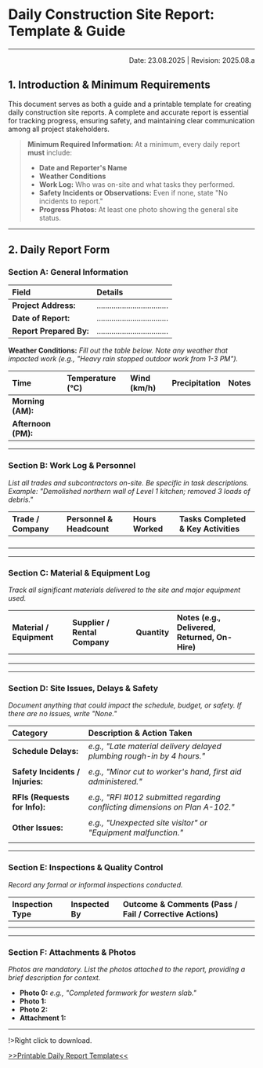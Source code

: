 
# Daily Construction Site Report: Template & Guide
---
<p style="text-align:right">Date: 23.08.2025 | Revision: 2025.08.a</p>

## 1. Introduction & Minimum Requirements

This document serves as both a guide and a printable template for creating daily construction site reports. A complete and accurate report is essential for tracking progress, ensuring safety, and maintaining clear communication among all project stakeholders.

> **Minimum Required Information:** At a minimum, every daily report **must** include:
> - **Date and Reporter's Name**
> - **Weather Conditions**
> - **Work Log:** Who was on-site and what tasks they performed.
> - **Safety Incidents or Observations:** Even if none, state "No incidents to report."
> - **Progress Photos:** At least one photo showing the general site status.

---

## 2. Daily Report Form

### **Section A: General Information**

| Field | Details |
| :--- | :----- |
| **Project Address:** | .................................. |
| **Date of Report:** | .................................. |
| **Report Prepared By:** | .................................. |

**Weather Conditions:** *Fill out the table below. Note any weather that impacted work (e.g., "Heavy rain stopped outdoor work from 1-3 PM").* 

| Time | Temperature (°C) | Wind (km/h) | Precipitation | Notes |
| :--- | :--- | :--- | :--- | :--- |
| **Morning (AM):** | | | | |
| **Afternoon (PM):** | | | | |

---

### **Section B: Work Log & Personnel**
*List all trades and subcontractors on-site. Be specific in task descriptions. Example: "Demolished northern wall of Level 1 kitchen; removed 3 loads of debris."*

| Trade / Company | Personnel & Headcount | Hours Worked | Tasks Completed & Key Activities |
| :--- | :--- | :--- | :--- |
| | | | |
| | | | |
| | | | |
| | | | |

---

### **Section C: Material & Equipment Log**
*Track all significant materials delivered to the site and major equipment used.*

| Material / Equipment | Supplier / Rental Company | Quantity | Notes (e.g., Delivered, Returned, On-Hire) |
| :--- | :--- | :--- | :--- |
| | | | |
| | | | |
| | | | |

---

### **Section D: Site Issues, Delays & Safety**
*Document anything that could impact the schedule, budget, or safety. If there are no issues, write "None."*

| Category | Description & Action Taken |
| :--- | :--- |
| **Schedule Delays:** | *e.g., "Late material delivery delayed plumbing rough-in by 4 hours."* |
|  |  |
| **Safety Incidents / Injuries:** | *e.g., "Minor cut to worker's hand, first aid administered."* |
|  |  |
| **RFIs (Requests for Info):** | *e.g., "RFI #012 submitted regarding conflicting dimensions on Plan A-102."* |
|  |  |
| **Other Issues:** | *e.g., "Unexpected site visitor" or "Equipment malfunction."* |
|  |  |

---

### **Section E: Inspections & Quality Control**
*Record any formal or informal inspections conducted.*

| Inspection Type | Inspected By | Outcome & Comments (Pass / Fail / Corrective Actions) |
| :--- | :--- | :--- |
| | | |
| | | |

---

### **Section F: Attachments & Photos**
*Photos are mandatory. List the photos attached to the report, providing a brief description for context.*

- **Photo 0:** *e.g., "Completed formwork for western slab."*
- **Photo 1:** 
- **Photo 2:**
- **Attachment 1:** 

---
!>Right click to download.

[>>Printable Daily Report Template<<](docs/11-assets/daily_reports_temp.pdf ':ignore')